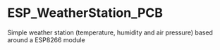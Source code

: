 # ESP_WeatherStation_PCB
Simple weather station (temperature, humidity and air pressure) based around a ESP8266 module
